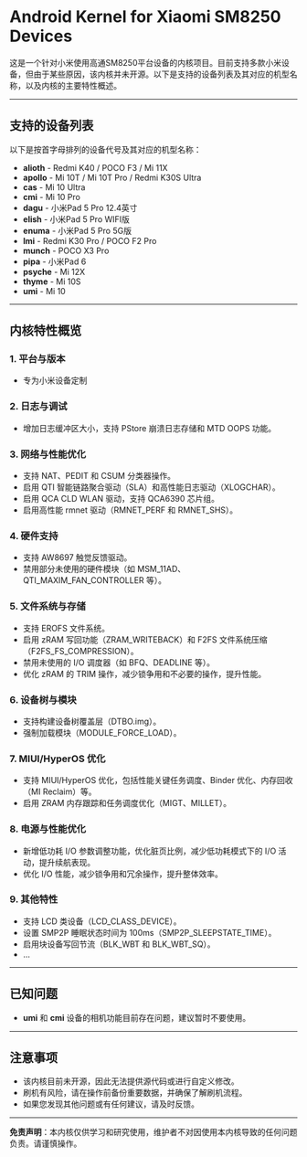 # Android Kernel for Xiaomi SM8250 Devices

这是一个针对小米使用高通SM8250平台设备的内核项目。目前支持多款小米设备，但由于某些原因，该内核并未开源。以下是支持的设备列表及其对应的机型名称，以及内核的主要特性概述。

---

## 支持的设备列表

以下是按首字母排列的设备代号及其对应的机型名称：

- **alioth** - Redmi K40 / POCO F3 / Mi 11X  
- **apollo** - Mi 10T / Mi 10T Pro / Redmi K30S Ultra  
- **cas** - Mi 10 Ultra  
- **cmi** - Mi 10 Pro  
- **dagu** - 小米Pad 5 Pro 12.4英寸  
- **elish** - 小米Pad 5 Pro WIFI版  
- **enuma** - 小米Pad 5 Pro 5G版  
- **lmi** - Redmi K30 Pro / POCO F2 Pro  
- **munch** - POCO X3 Pro  
- **pipa** - 小米Pad 6  
- **psyche** - Mi 12X  
- **thyme** - Mi 10S  
- **umi** - Mi 10  

---

## 内核特性概览

### 1. **平台与版本**
   - 专为小米设备定制

### 2. **日志与调试**
   - 增加日志缓冲区大小，支持 PStore 崩溃日志存储和 MTD OOPS 功能。

### 3. **网络与性能优化**
   - 支持 NAT、PEDIT 和 CSUM 分类器操作。
   - 启用 QTI 智能链路聚合驱动（SLA）和高性能日志驱动（XLOGCHAR）。
   - 启用 QCA CLD WLAN 驱动，支持 QCA6390 芯片组。
   - 启用高性能 rmnet 驱动（RMNET_PERF 和 RMNET_SHS）。

### 4. **硬件支持**
   - 支持 AW8697 触觉反馈驱动。
   - 禁用部分未使用的硬件模块（如 MSM_11AD、QTI_MAXIM_FAN_CONTROLLER 等）。

### 5. **文件系统与存储**
   - 支持 EROFS 文件系统。
   - 启用 zRAM 写回功能（ZRAM_WRITEBACK）和 F2FS 文件系统压缩（F2FS_FS_COMPRESSION）。
   - 禁用未使用的 I/O 调度器（如 BFQ、DEADLINE 等）。
   - 优化 zRAM 的 TRIM 操作，减少锁争用和不必要的操作，提升性能。

### 6. **设备树与模块**
   - 支持构建设备树覆盖层（DTBO.img）。
   - 强制加载模块（MODULE_FORCE_LOAD）。

### 7. **MIUI/HyperOS 优化**
   - 支持 MIUI/HyperOS 优化，包括性能关键任务调度、Binder 优化、内存回收（MI Reclaim）等。
   - 启用 ZRAM 内存跟踪和任务调度优化（MIGT、MILLET）。

### 8. **电源与性能优化**
   - 新增低功耗 I/O 参数调整功能，优化脏页比例，减少低功耗模式下的 I/O 活动，提升续航表现。
   - 优化 I/O 性能，减少锁争用和冗余操作，提升整体效率。

### 9. **其他特性**
   - 支持 LCD 类设备（LCD_CLASS_DEVICE）。
   - 设置 SMP2P 睡眠状态时间为 100ms（SMP2P_SLEEPSTATE_TIME）。
   - 启用块设备写回节流（BLK_WBT 和 BLK_WBT_SQ）。
   - ...

---

## 已知问题
   - **umi** 和 **cmi** 设备的相机功能目前存在问题，建议暂时不要使用。

---

## 注意事项
   - 该内核目前未开源，因此无法提供源代码或进行自定义修改。
   - 刷机有风险，请在操作前备份重要数据，并确保了解刷机流程。
   - 如果您发现其他问题或有任何建议，请及时反馈。

---

**免责声明**：本内核仅供学习和研究使用，维护者不对因使用本内核导致的任何问题负责。请谨慎操作。
